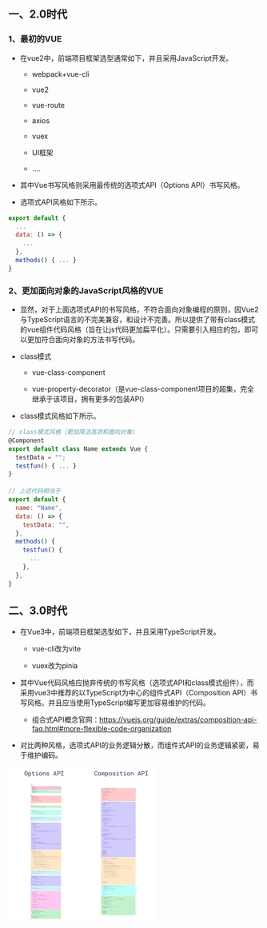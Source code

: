 ## 一、2.0时代

### 1、最初的VUE

- 在vue2中，前端项目框架选型通常如下，并且采用JavaScript开发。

    - webpack+vue-cli

    - vue2

    - vue-route

    - axios

    - vuex

    - UI框架

    - ....

- 其中Vue书写风格则采用最传统的选项式API（Options API）书写风格。

- 选项式API风格如下所示。

```javascript
export default {
  ...
  data: () => {
    ...
  },
  methods() { ... }
}
```

### 2、更加面向对象的JavaScript风格的VUE

- 显然，对于上面选项式API的书写风格，不符合面向对象编程的原则，因Vue2与TypeScript语言的不完美兼容，和设计不完善。所以提供了带有class模式的vue组件代码风格（旨在让js代码更加扁平化）。只需要引入相应的包，即可以更加符合面向对象的方法书写代码。

- class模式

    - vue-class-component

    - vue-property-decorator（是vue-class-component项目的超集，完全继承于该项目，拥有更多的包装API）

- class模式风格如下所示。

```javascript
// class模式风格（更加简洁高效和面向对象）
@Component
export default class Name extends Vue {
  testData = "";
  testfun() { ... }
}

// 上述代码相当于
export default {
  name: "Name",
  data: () => {
    testData: "",
  },
  methods() {
    testfun() {
      ...
    },
  },
}
```


## 二、3.0时代

- 在Vue3中，前端项目框架选型如下，并且采用TypeScript开发。

    - vue-cli改为vite

    - vuex改为pinia

- 其中Vue代码风格应抛弃传统的书写风格（选项式API和class模式组件），而采用vue3中推荐的以TypeScript为中心的组件式API（Composition API）书写风格。并且应当使用TypeScript编写更加容易维护的代码。

    - 组合式API概念官网：https://vuejs.org/guide/extras/composition-api-faq.html#more-flexible-code-organization

- 对比两种风格，选项式API的业务逻辑分散，而组件式API的业务逻辑紧密，易于维护编码。


![clipboard.png](Vue%E7%89%88%E6%9C%AC%E5%8F%98%E8%BF%81.assets/clip_image002.gif)

 